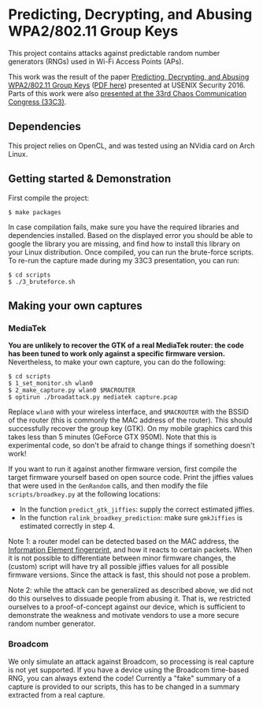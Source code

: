 #  Predicting, Decrypting, and Abusing WPA2/802.11 Group Keys

This project contains attacks against predictable random number generators (RNGs) used in Wi-Fi Access Points (APs).

This work was the result of the paper [Predicting, Decrypting, and Abusing WPA2/802.11 Group Keys](https://lirias.kuleuven.be/handle/123456789/547640) ([PDF here](https://lirias.kuleuven.be/bitstream/123456789/547640/1/usenix2016-wifi.pdf)) presented at USENIX Security 2016. Parts of this work were also [presented at the 33rd Chaos Communication Congress (33C3)](https://fahrplan.events.ccc.de/congress/2016/Fahrplan/events/8195.html).

## Dependencies

This project relies on OpenCL, and was tested using an NVidia card on Arch Linux.

## Getting started & Demonstration

First compile the project:

	$ make packages

In case compilation fails, make sure you have the required libraries and dependencies installed. Based on the displayed error you should be able to google the library you are missing, and find how to install this library on your Linux distribution. Once compiled, you can run the brute-force scripts. To re-run the capture made during my 33C3 presentation, you can run:

	$ cd scripts
	$ ./3_bruteforce.sh

## Making your own captures

### MediaTek

**You are unlikely to recover the GTK of a real MediaTek router: the code has been tuned to work only against a specific firmware version.** Nevertheless, to make your own capture, you can do the following:

	$ cd scripts
	$ 1_set_monitor.sh wlan0
	$ 2_make_capture.py wlan0 $MACROUTER
	$ optirun ./broadattack.py mediatek capture.pcap

Replace `wlan0` with your wireless interface, and `$MACROUTER` with the BSSID of the router (this is commonly the MAC address of the router). This should successfully recover the group key (GTK). On my mobile graphics card this takes less than 5 minutes (GeForce GTX 950M). Note that this is experimental code, so don't be afraid to change things if something doesn't work!

If you want to run it against another firmware version, first compile the target firmware yourself based on open source code. Print the jiffies values that were used in the `GenRandom` calls, and then modify the file `scripts/broadkey.py` at the following locations:
- In the function `predict_gtk_jiffies`: supply the correct estimated jiffies.
- In the function `ralink_broadkey_prediction`: make sure `gmkJiffies` is estimated correctly in step 4.

Note 1: a router model can be detected based on the MAC address, the [Information Element fingerprint](https://lirias.kuleuven.be/bitstream/123456789/543617/1/asiaccs2016.pdf), and how it reacts to certain packets. When it is not possible to differentiate between minor firmware changes, the (custom) script will have try all possible jiffies values for all possible firmware versions. Since the attack is fast, this should not pose a problem.

Note 2: while the attack can be generalized as described above, we did not do this ourselves to dissuade people from abusing it. That is, we restricted ourselves to a proof-of-concept against our device, which is sufficient to demonstrate the weakness and motivate vendors to use a more secure random number generator.

### Broadcom

We only simulate an attack against Broadcom, so processing is real capture is not yet supported. If you have a device using the Broadcom time-based RNG, you can always extend the code! Currently a "fake" summary of a capture is provided to our scripts, this has to be changed in a summary extracted from a real capture.
